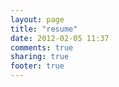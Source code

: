 ```yaml
---
layout: page
title: "resume"
date: 2012-02-05 11:37
comments: true
sharing: true
footer: true
---
```

